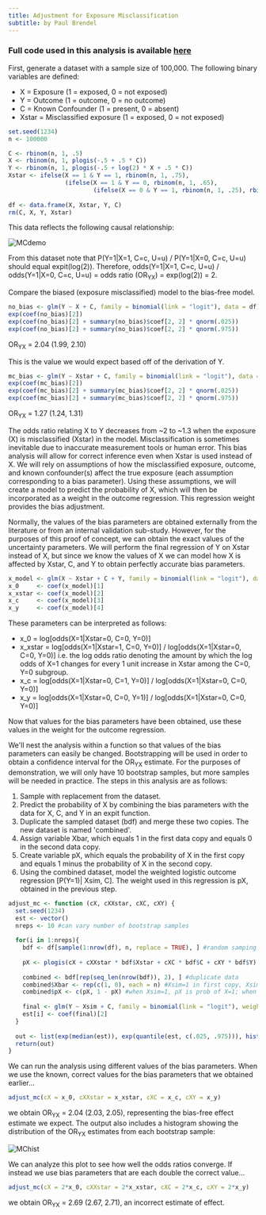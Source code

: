 ```yaml
---
title: Adjustment for Exposure Misclassification 
subtitle: by Paul Brendel
---
```


### Full code used in this analysis is available [here](https://github.com/pcbrendel/biasanalysis)

First, generate a dataset with a sample size of 100,000. The following binary variables are defined:

* X = Exposure (1 = exposed, 0 = not exposed)
* Y = Outcome (1 = outcome, 0 = no outcome)
* C = Known Confounder (1 = present, 0 = absent)
* Xstar = Misclassified exposure (1 = exposed, 0 = not exposed)

```r
set.seed(1234)
n <- 100000

C <- rbinom(n, 1, .5)
X <- rbinom(n, 1, plogis(-.5 + .5 * C))
Y <- rbinom(n, 1, plogis(-.5 + log(2) * X + .5 * C))
Xstar <- ifelse(X == 1 & Y == 1, rbinom(n, 1, .75), 
                (ifelse(X == 1 & Y == 0, rbinom(n, 1, .65),
                        (ifelse(X == 0 & Y == 1, rbinom(n, 1, .25), rbinom(n, 1, .35))))))
                        
df <- data.frame(X, Xstar, Y, C)
rm(C, X, Y, Xstar)                     
```
This data reflects the following causal relationship:

![MCdemo](/background_series/MCdemo.png)

From this dataset note that P(Y=1\|X=1, C=c, U=u) / P(Y=1\|X=0, C=c, U=u) should equal expit(log(2)).
Therefore, odds(Y=1\|X=1, C=c, U=u) / odds(Y=1\|X=0, C=c, U=u) = odds ratio (OR<sub>YX</sub>) = exp(log(2)) = 2.

Compare the biased (exposure misclassified) model to the bias-free model.

```r
no_bias <- glm(Y ~ X + C, family = binomial(link = "logit"), data = df)
exp(coef(no_bias)[2])
exp(coef(no_bias)[2] + summary(no_bias)$coef[2, 2] * qnorm(.025))
exp(coef(no_bias)[2] + summary(no_bias)$coef[2, 2] * qnorm(.975))
```
OR<sub>YX</sub> = 2.04 (1.99, 2.10)

This is the value we would expect based off of the derivation of Y.
```r
mc_bias <- glm(Y ~ Xstar + C, family = binomial(link = "logit"), data = df)
exp(coef(mc_bias)[2])
exp(coef(mc_bias)[2] + summary(mc_bias)$coef[2, 2] * qnorm(.025))
exp(coef(mc_bias)[2] + summary(mc_bias)$coef[2, 2] * qnorm(.975))
```
OR<sub>YX</sub> = 1.27 (1.24, 1.31)

The odds ratio relating X to Y decreases from ~2 to ~1.3 when the exposure (X) is misclassified (Xstar) in the model.  Misclassification is sometimes inevitable due to inaccurate measurement tools or human error.  This bias analysis will allow for correct inference even when Xstar is used instead of X.  We will rely on assumptions of how the misclassified exposure, outcome, and known confounder(s) affect the true exposure (each assumption corresponding to a bias parameter).  Using these assumptions, we will create a model to predict the probability of X, which will then be incorporated as a weight in the outcome regression.  This regression weight provides the bias adjustment.

Normally, the values of the bias parameters are obtained externally from the literature or from an internal validation sub-study.  However, for the purposes of this proof of concept, we can obtain the exact values of the uncertainty parameters.  We will perform the final regression of Y on Xstar instead of X, but since we know the values of X we can model how X is affected by Xstar, C, and Y to obtain perfectly accurate bias parameters.

```r
x_model <- glm(X ~ Xstar + C + Y, family = binomial(link = "logit"), data = df)
x_0     <- coef(x_model)[1]
x_xstar <- coef(x_model)[2]
x_c     <- coef(x_model)[3]
x_y     <- coef(x_model)[4]
```
These parameters can be interpreted as follows:
* x_0 = log\[odds(X=1\|Xstar=0, C=0, Y=0)]
* x_xstar = log\[odds(X=1\|Xstar=1, C=0, Y=0)] / log\[odds(X=1\|Xstar=0, C=0, Y=0)] i.e. the log odds ratio denoting the amount by which the log odds of X=1 changes for every 1 unit increase in Xstar among the C=0, Y=0 subgroup.
* x_c = log\[odds(X=1\|Xstar=0, C=1, Y=0)] / log\[odds(X=1\|Xstar=0, C=0, Y=0)]
* x_y = log\[odds(X=1\|Xstar=0, C=0, Y=1)] / log\[odds(X=1\|Xstar=0, C=0, Y=0)]

Now that values for the bias parameters have been obtained, use these values in the weight for the outcome regression.

We'll nest the analysis within a function so that values of the bias parameters can easily be changed. Bootstrapping will be used in order to obtain a confidence interval for the OR<sub>YX</sub> estimate. For the purposes of demonstration, we will only have 10 bootstrap samples, but more samples will be needed in practice. The steps in this analysis are as follows:

1. Sample with replacement from the dataset.
2. Predict the probability of X by combining the bias parameters with the data for X, C, and Y in an expit function.
3. Duplicate the sampled dataset (bdf) and merge these two copies. The new dataset is named 'combined'.
4. Assign variable Xbar, which equals 1 in the first data copy and equals 0 in the second data copy.
5. Create variable pX, which equals the probability of X in the first copy and equals 1 minus the probability of X in the second copy.
6. Using the combined dataset, model the weighted logistic outcome regression \[P(Y=1)\| Xsim, C]. The weight used in this regression is pX, obtained in the previous step.

```r
adjust_mc <- function (cX, cXXstar, cXC, cXY) {
  set.seed(1234)
  est <- vector()
  nreps <- 10 #can vary number of bootstrap samples
  
  for(i in 1:nreps){
    bdf <- df[sample(1:nrow(df), n, replace = TRUE), ] #random samping with replacement
    
    pX <- plogis(cX + cXXstar * bdf$Xstar + cXC * bdf$C + cXY * bdf$Y) #model the probability of X
    
    combined <- bdf[rep(seq_len(nrow(bdf)), 2), ] #duplicate data
    combined$Xbar <- rep(c(1, 0), each = n) #Xsim=1 in first copy, Xsim=0 in second copy
    combined$pX <- c(pX, 1 - pX) #when Xsim=1, pX is prob of X=1; when Xsim=0, pX is prob of X=0
    
    final <- glm(Y ~ Xsim + C, family = binomial(link = "logit"), weights = pX, data = combined)
    est[i] <- coef(final)[2]
  }
  
  out <- list(exp(median(est)), exp(quantile(est, c(.025, .975))), hist(exp(est)))
  return(out)
}
```
We can run the analysis using different values of the bias parameters.  When we use the known, correct values for the bias parameters that we obtained earlier...

```r
adjust_mc(cX = x_0, cXXstar = x_xstar, cXC = x_c, cXY = x_y)
```
we obtain OR<sub>YX</sub> = 2.04 (2.03, 2.05), representing the bias-free effect estimate we expect.  The output also includes a histogram showing the distribution of the OR<sub>YX</sub> estimates from each bootstrap sample:

![MChist](/background_series/MChist.png)

We can analyze this plot to see how well the odds ratios converge.  If instead we use bias parameters that are each double the correct value...

```r
adjust_mc(cX = 2*x_0, cXXstar = 2*x_xstar, cXC = 2*x_c, cXY = 2*x_y)
```
we obtain OR<sub>YX</sub> = 2.69 (2.67, 2.71), an incorrect estimate of effect.
